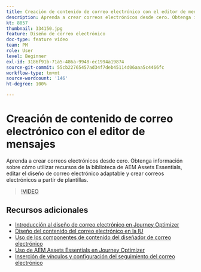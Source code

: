 ```yaml
---
title: Creación de contenido de correo electrónico con el editor de mensajes
description: Aprenda a crear correos electrónicos desde cero. Obtenga información sobre cómo utilizar recursos de la biblioteca de AEM Assets Essentials, editar el diseño de correo electrónico adaptable y crear correos electrónicos a partir de plantillas.
kt: 8057
thumbnail: 334150.jpg
feature: Diseño de correo electrónico
doc-type: feature video
team: PM
role: User
level: Beginner
exl-id: 3186f91b-71a5-486a-9948-ec1994a19874
source-git-commit: 55cb22765457ad34f7deb45114d06aaa5c4466fc
workflow-type: tm+mt
source-wordcount: '146'
ht-degree: 100%

---
```


# Creación de contenido de correo electrónico con el editor de mensajes

Aprenda a crear correos electrónicos desde cero. Obtenga información sobre cómo utilizar recursos de la biblioteca de AEM Assets Essentials, editar el diseño de correo electrónico adaptable y crear correos electrónicos a partir de plantillas.

>[!VIDEO](https://video.tv.adobe.com/v/334150?quality=12)

## Recursos adicionales

* [Introducción al diseño de correo electrónico en Journey Optimizer](https://experienceleague.adobe.com/docs/journey-optimizer/using/create-messages/email-designer/design-emails.html?lang=es)
* [Diseño del contenido del correo electrónico en la IU](https://experienceleague.adobe.com/docs/journey-optimizer/using/create-messages/email-designer/create-email-content.html?lang=es)
* [Uso de los componentes de contenido del diseñador de correo electrónico](https://experienceleague.adobe.com/docs/journey-optimizer/using/create-messages/email-designer/content-components.html?lang=es)
* [Uso de AEM Assets Essentials en Journey Optimizer](https://experienceleague.adobe.com/docs/journey-optimizer/using/create-messages/assets-essentials.html?lang=es)
* [Inserción de vínculos y configuración del seguimiento del correo electrónico](https://experienceleague.adobe.com/docs/journey-optimizer/using/reporting/message-tracking.html?lang=es)
